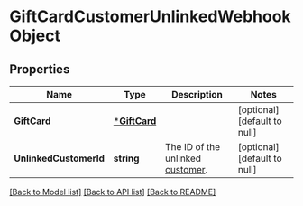 # GiftCardCustomerUnlinkedWebhookObject

## Properties
Name | Type | Description | Notes
------------ | ------------- | ------------- | -------------
**GiftCard** | [***GiftCard**](GiftCard.md) |  | [optional] [default to null]
**UnlinkedCustomerId** | **string** | The ID of the unlinked [customer](entity:Customer). | [optional] [default to null]

[[Back to Model list]](../README.md#documentation-for-models) [[Back to API list]](../README.md#documentation-for-api-endpoints) [[Back to README]](../README.md)


